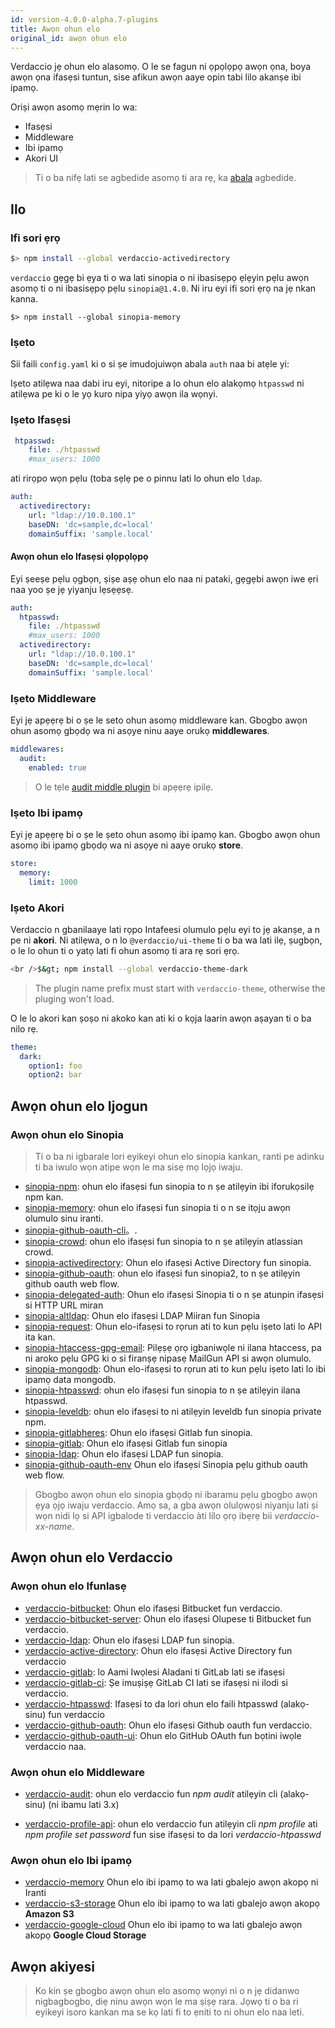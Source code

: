```yaml
---
id: version-4.0.0-alpha.7-plugins
title: Awọn ohun elo
original_id: awọn ohun elo
---
```


Verdaccio jẹ ohun elo alasomọ. O le se fagun ni ọpọlọpọ awọn ọna, boya awọn ọna ifasẹsi tuntun, sise afikun awọn aaye opin tabi lilo akanṣe ibi ipamọ.

Oriṣi awọn asomọ mẹrin lo wa:

* Ifasẹsi
* Middleware
* Ibi ipamọ
* Akori UI

> Ti o ba nifẹ lati se agbedide asomọ ti ara rẹ, ka [abala](dev-plugins.md) agbedide.

## Ilo

### Ifi sori ẹrọ

```bash
$> npm install --global verdaccio-activedirectory
```

`verdaccio` gẹgẹ bi ẹya ti o wa lati sinopia o ni ibasisẹpọ ẹlẹyin pẹlu awọn asomọ ti o ni ibasisẹpọ pẹlu `sinopia@1.4.0`. Ni iru eyi ifi sori ẹrọ na jẹ nkan kanna.

    $> npm install --global sinopia-memory
    

### Iṣeto

Sii faili `config.yaml` ki o si ṣe imudojuiwọn abala `auth` naa bi atẹle yi:

Iṣeto atilẹwa naa dabi iru eyi, nitoripe a lo ohun elo alakọmọ `htpasswd` ni atilẹwa pe ki o le yọ kuro nipa yiyọ awọn ila wọnyi.

### Iṣeto Ifasẹsi

```yaml
 htpasswd:
    file: ./htpasswd
    #max_users: 1000
```

ati rirọpo wọn pẹlu (toba sẹlẹ pe o pinnu lati lo ohun elo `ldap`.

```yaml
auth:
  activedirectory:
    url: "ldap://10.0.100.1"
    baseDN: 'dc=sample,dc=local'
    domainSuffix: 'sample.local'
```

#### Awọn ohun elo Ifasẹsi ọlọpọlọpọ

Eyi ṣeeṣe pẹlu ọgbọn, ṣiṣe aṣẹ ohun elo naa ni pataki, gẹgẹbi awọn iwe ẹri naa yoo ṣe jẹ yiyanju lẹsẹẹsẹ.

```yaml
auth:
  htpasswd:
    file: ./htpasswd
    #max_users: 1000
  activedirectory:
    url: "ldap://10.0.100.1"
    baseDN: 'dc=sample,dc=local'
    domainSuffix: 'sample.local'
```

### Iṣeto Middleware

Eyi jẹ apẹẹrẹ bi o ṣe le seto ohun asomọ middleware kan. Gbogbo awọn ohun asomọ gbọdọ wa ni asọye ninu aaye orukọ **middlewares**.

```yaml
middlewares:
  audit:
    enabled: true
```

> O le tẹle [audit middle plugin](https://github.com/verdaccio/verdaccio-audit) bi apẹẹrẹ ipilẹ.

### Iṣeto Ibi ipamọ

Eyi jẹ apẹẹrẹ bi o ṣe le ṣeto ohun asomọ ibi ipamọ kan. Gbogbo awọn ohun asomọ ibi ipamọ gbọdọ wa ni asọye ni aaye orukọ **store**.

```yaml
store:
  memory:
    limit: 1000
```

### Iṣeto Akori

Verdaccio n gbanilaaye lati rọpo Intafeesi olumulo pẹlu eyi to jẹ akanṣe, a n pe ni **akori**. Ni atilẹwa, o n lo `@verdaccio/ui-theme` ti o ba wa lati ilẹ, ṣugbọn, o le lo ohun ti o yatọ lati fi ohun asomọ ti ara rẹ sori ẹrọ.

```bash
<br />$&gt; npm install --global verdaccio-theme-dark

```

> The plugin name prefix must start with `verdaccio-theme`, otherwise the pluging won't load.

O le lo akori kan ṣoṣo ni akoko kan ati ki o kọja laarin awọn aṣayan ti o ba nilo rẹ.

```yaml
theme:
  dark:
    option1: foo
    option2: bar
```

## Awọn ohun elo Ijogun

### Awọn ohun elo Sinopia

> Ti o ba ni igbarale lori eyikeyi ohun elo sinopia kankan, ranti pe adinku ti ba iwulo wọn atipe wọn le ma sisẹ mọ lọjọ iwaju.

* [sinopia-npm](https://www.npmjs.com/package/sinopia-npm): ohun elo ifasẹsi fun sinopia to n ṣe atilẹyin ibi iforukọsilẹ npm kan.
* [sinopia-memory](https://www.npmjs.com/package/sinopia-memory): ohun elo ifasẹsi fun sinopia ti o n se itọju awọn olumulo sinu iranti.
* [sinopia-github-oauth-cli](https://www.npmjs.com/package/sinopia-github-oauth-cli)。.
* [sinopia-crowd](https://www.npmjs.com/package/sinopia-crowd): ohun elo ifasẹsi fun sinopia to n ṣe atilẹyin atlassian crowd.
* [sinopia-activedirectory](https://www.npmjs.com/package/sinopia-activedirectory): Ohun elo ifasẹsi Active Directory fun sinopia.
* [sinopia-github-oauth](https://www.npmjs.com/package/sinopia-github-oauth): ohun elo ifasẹsi fun sinopia2, to n ṣe atilẹyin github oauth web flow.
* [sinopia-delegated-auth](https://www.npmjs.com/package/sinopia-delegated-auth): Ohun elo ifasẹsi Sinopia ti o n ṣe atunpin ifasẹsi si HTTP URL miran
* [sinopia-altldap](https://www.npmjs.com/package/sinopia-altldap): Ohun elo ifasẹsi LDAP Miiran fun Sinopia
* [sinopia-request](https://www.npmjs.com/package/sinopia-request): Ohun elo-ifasẹsi to rọrun ati to kun pẹlu iṣeto lati lo API ita kan.
* [sinopia-htaccess-gpg-email](https://www.npmjs.com/package/sinopia-htaccess-gpg-email): Pilẹṣẹ ọrọ igbaniwọle ni ilana htaccess, pa ni aroko pẹlu GPG ki o si firanṣẹ nipasẹ MailGun API si awọn olumulo.
* [sinopia-mongodb](https://www.npmjs.com/package/sinopia-mongodb): Ohun elo-ifasẹsi to rọrun ati to kun pẹlu iṣeto lati lo ibi ipamọ data mongodb.
* [sinopia-htpasswd](https://www.npmjs.com/package/sinopia-htpasswd): ohun elo ifasẹsi fun sinopia to n ṣe atilẹyin ilana htpasswd.
* [sinopia-leveldb](https://www.npmjs.com/package/sinopia-leveldb): ohun elo ifasẹsi to ni atilẹyin leveldb fun sinopia private npm.
* [sinopia-gitlabheres](https://www.npmjs.com/package/sinopia-gitlabheres): Ohun elo ifasẹsi Gitlab fun sinopia.
* [sinopia-gitlab](https://www.npmjs.com/package/sinopia-gitlab): Ohun elo ifasẹsi Gitlab fun sinopia
* [sinopia-ldap](https://www.npmjs.com/package/sinopia-ldap): Ohun elo ifasẹsi LDAP fun sinopia.
* [sinopia-github-oauth-env](https://www.npmjs.com/package/sinopia-github-oauth-env) Ohun elo ifasẹsi Sinopia pẹlu github oauth web flow.

> Gbogbo awọn ohun elo sinopia gbọdọ ni ibaramu pẹlu gbogbo awọn ẹya ọjọ iwaju verdaccio. Amọ sa, a gba awọn olulọwọsi niyanju lati ṣi wọn nidi lọ si API igbalode ti verdaccio àti lílo ọrọ ibẹrẹ bii *verdaccio-xx-name*.

## Awọn ohun elo Verdaccio

### Awọn ohun elo Ifunlasẹ

* [verdaccio-bitbucket](https://github.com/idangozlan/verdaccio-bitbucket): Ohun elo ifasẹsi Bitbucket fun verdaccio.
* [verdaccio-bitbucket-server](https://github.com/oeph/verdaccio-bitbucket-server): Ohun elo ifasẹsi Olupese ti Bitbucket fun verdaccio.
* [verdaccio-ldap](https://www.npmjs.com/package/verdaccio-ldap): Ohun elo ifasẹsi LDAP fun sinopia.
* [verdaccio-active-directory](https://github.com/nowhammies/verdaccio-activedirectory): Ohun elo ifasẹsi Active Directory fun verdaccio
* [verdaccio-gitlab](https://github.com/bufferoverflow/verdaccio-gitlab): lo Aami Iwọlesi Aladani ti GitLab lati se ifasẹsi
* [verdaccio-gitlab-ci](https://github.com/lab360-ch/verdaccio-gitlab-ci): Ṣe imuṣiṣẹ GitLab CI lati se ifasẹsi ni ilodi si verdaccio.
* [verdaccio-htpasswd](https://github.com/verdaccio/verdaccio-htpasswd): Ifasẹsi to da lori ohun elo faili htpasswd (alakọ-sinu) fun verdaccio
* [verdaccio-github-oauth](https://github.com/aroundus-inc/verdaccio-github-oauth): Ohun elo ifasẹsi Github oauth fun verdaccio.
* [verdaccio-github-oauth-ui](https://github.com/n4bb12/verdaccio-github-oauth-ui): Ohun elo GitHub OAuth fun bọtini iwọle verdaccio naa.

### Awọn ohun elo Middleware

* [verdaccio-audit](https://github.com/verdaccio/verdaccio-audit): ohun elo verdaccio fun *npm audit* atilẹyin cli (alakọ-sinu) (ni ibamu lati 3.x)

* [verdaccio-profile-api](https://github.com/ahoracek/verdaccio-profile-api): ohun elo verdaccio fun atilẹyin cli *npm profile* ati *npm profile set password* fun sise ifasẹsi to da lori *verdaccio-htpasswd*

### Awọn ohun elo Ibi ipamọ

* [verdaccio-memory](https://github.com/verdaccio/verdaccio-memory) Ohun elo ibi ipamọ to wa lati gbalejo awọn akopọ ni Iranti
* [verdaccio-s3-storage](https://github.com/remitly/verdaccio-s3-storage) Ohun elo ibi ipamọ to wa lati gbalejo awọn akopọ **Amazon S3**
* [verdaccio-google-cloud](https://github.com/verdaccio/verdaccio-google-cloud) Ohun elo ibi ipamọ to wa lati gbalejo awọn akopọ **Google Cloud Storage**

## Awọn akiyesi

> Ko kin ṣe gbogbo awọn ohun elo asomọ wọnyi ni o n jẹ didanwo nigbagbogbo, diẹ ninu awọn wọn le ma ṣiṣẹ rara. Jọwọ ti o ba ri eyikeyi isoro kankan ma se kọ lati fi to ẹniti to ni ohun elo naa leti.